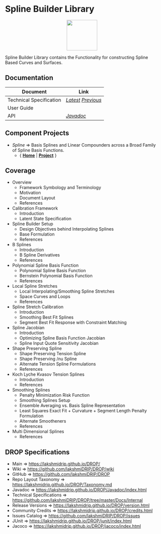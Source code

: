 ﻿
# Spline Builder Library


<p align="center"><img src="https://github.com/lakshmiDRIP/DROP/blob/master/DRIP_Logo.gif?raw=true" width="100"></p>

Spline Builder Library contains the Functionality for constructing Spline Based Curves and Surfaces.


## Documentation

 |        Document         | Link |
 |-------------------------|------|
 | Technical Specification | [*Latest*](https://github.com/lakshmiDRIP/DROP/blob/master/Docs/Internal/SplineBuilder/SplineBuilder_v3.14.pdf) [*Previous*](https://github.com/lakshmiDRIP/DROP/blob/master/Docs/Internal/SplineBuilder) |
 | User Guide              |  |
 | API                     | [*Javadoc*](https://lakshmidrip.github.io/DROP/Javadoc/index.html)|


## Component Projects

 * *Spline* => Basis Splines and Linear Compounders across a Broad Family of Spline Basis Functions.
	* { [**Home**](https://github.com/lakshmiDRIP/DROP/tree/master/src/main/java/org/drip/spline) | 
	[**Project**](https://github.com/lakshmiDRIP/DROP/issues?q=is%3Aopen+is%3Aissue+label%3Aspline) }


## Coverage

 * Overview
	* Framework Symbology and Terminology
	* Motivation
	* Document Layout
	* References
 * Calibration Framework
	* Introduction
	* Latent State Specification
 * Spline Builder Setup
	* Design Objectives behind Interpolating Splines
	* Base Formulation
	* References
 * B Splines
	* Introduction
	* B Spline Derivatives
	* References
 * Polynomial Spline Basis Function
	* Polynomial Spline Basis Function
	* Bernstein Polynomial Basis Function
	* References
 * Local Spline Stretches
	* Local Interpolating/Smoothing Spline Stretches
	* Space Curves and Loops
	* References
 * Spline Stretch Calibration
	* Introduction
	* Smoothing Best Fit Splines
	* Segment Best Fit Response with Constraint Matching
 * Spline Jacobian
	* Introduction
	* Optimizing Spline Basis Function Jacobian
	* Spline Input Quote Sensitivity Jacobian
 * Shape Preserving Spline
	* Shape Preserving Tension Spline
	* Shape Preserving /nu Spline
	* Alternate Tension Spline Formulations
	* References
 * Koch Lyche Kvasov Tension Splines
	* Introduction
	* References
 * Smoothing Splines
	* Penalty Minimization Risk Function
	* Smoothing Splines Setup
	* Ensemble Averaging vs. Basis Spline Representation
	* Least Squares Exact Fit + Curvature + Segment Length Penalty Formulation
	* Alternate Smootheners
	* References
 * Multi Dimensional Splines
	* References


## DROP Specifications

 * Main                     => https://lakshmidrip.github.io/DROP/
 * Wiki                     => https://github.com/lakshmiDRIP/DROP/wiki
 * GitHub                   => https://github.com/lakshmiDRIP/DROP
 * Repo Layout Taxonomy     => https://lakshmidrip.github.io/DROP/Taxonomy.md
 * Javadoc                  => https://lakshmidrip.github.io/DROP/Javadoc/index.html
 * Technical Specifications => https://github.com/lakshmiDRIP/DROP/tree/master/Docs/Internal
 * Release Versions         => https://lakshmidrip.github.io/DROP/version.html
 * Community Credits        => https://lakshmidrip.github.io/DROP/credits.html
 * Issues Catalog           => https://github.com/lakshmiDRIP/DROP/issues
 * JUnit                    => https://lakshmidrip.github.io/DROP/junit/index.html
 * Jacoco                   => https://lakshmidrip.github.io/DROP/jacoco/index.html
